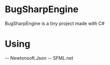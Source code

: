 # BugSharpEngine
  BugSharpEngine is a tiny project made with C#


# Using
-- Newtonsoft.Json
-- SFML.net